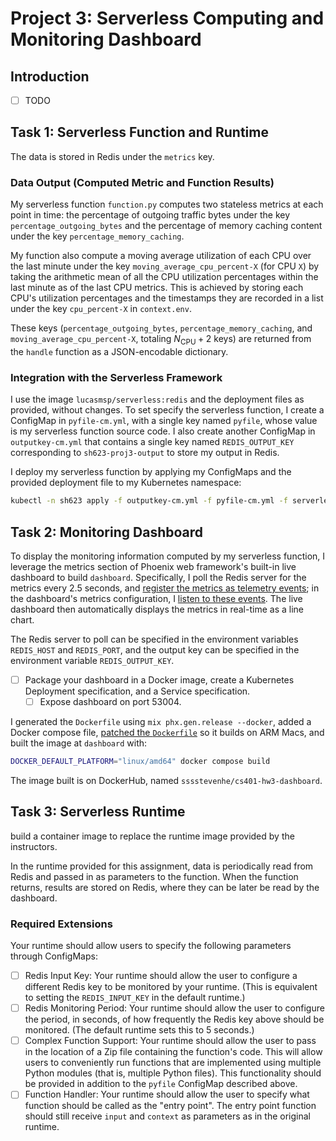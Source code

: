 # Project 3: Serverless Computing and Monitoring Dashboard

## Introduction

- [ ] TODO

## Task 1: Serverless Function and Runtime

The data is stored in Redis under the `metrics` key.

### Data Output (Computed Metric and Function Results)

My serverless function `function.py` computes two stateless metrics at each
point in time:
the percentage of outgoing traffic bytes under the key
`percentage_outgoing_bytes` and the percentage of memory caching content under
the key `percentage_memory_caching`.

My function also compute a moving average utilization of each CPU over the last
minute under the key `moving_average_cpu_percent-X` (for CPU `X`)
by taking the arithmetic mean of all the CPU utilization percentages within the
last minute as of the last CPU metrics.
This is achieved by storing each CPU's utilization percentages and the
timestamps they are recorded in a list under the key `cpu_percent-X` in
`context.env`.

These keys (`percentage_outgoing_bytes`, `percentage_memory_caching`,
and `moving_average_cpu_percent-X`, totaling $N_{\text{CPU}} + 2$ keys)
are returned from the `handle` function as a JSON-encodable dictionary.

### Integration with the Serverless Framework

I use the image `lucasmsp/serverless:redis` and the deployment files as
provided, without changes. To set specify the serverless function,
I create a ConfigMap in `pyfile-cm.yml`, with a single key named `pyfile`,
whose value is my serverless function source code.
I also create another ConfigMap in `outputkey-cm.yml` that contains a single key
named `REDIS_OUTPUT_KEY` corresponding to `sh623-proj3-output` to store my
output in Redis.

I deploy my serverless function by applying my ConfigMaps and the provided
deployment file to my Kubernetes namespace:

```sh
kubectl -n sh623 apply -f outputkey-cm.yml -f pyfile-cm.yml -f serverless-deployment-course.yaml
```

## Task 2: Monitoring Dashboard

To display the monitoring information computed by my serverless function,
I leverage the metrics section of Phoenix web framework's built-in live
dashboard to build `dashboard`. Specifically,
I poll the Redis server for the metrics every 2.5 seconds,
and [register the metrics as telemetry
events](https://hexdocs.pm/phoenix/telemetry.html#telemetry-events);
in the dashboard's metrics configuration,
I [listen to these
events](https://medium.com/@marcdel/adding-custom-metrics-to-a-phoenix-1-5-live-dashboard-1b21a8df5cf1).
The live dashboard then automatically displays the metrics in real-time as a
line chart.

The Redis server to poll can be specified in the environment variables
`REDIS_HOST` and `REDIS_PORT`,
and the output key can be specified in the environment variable
`REDIS_OUTPUT_KEY`.

- [ ] Package your dashboard in a Docker image, create a Kubernetes Deployment specification, and a Service specification.
    - [ ] Expose dashboard on port 53004.

I generated the `Dockerfile` using `mix phx.gen.release --docker`,
added a Docker compose file,
[patched the
`Dockerfile`](https://elixirforum.com/t/mix-deps-get-memory-explosion-when-doing-cross-platform-docker-build/57157/3)
so it builds on ARM Macs, and built the image at `dashboard` with:

```sh
DOCKER_DEFAULT_PLATFORM="linux/amd64" docker compose build
```

The image built is on DockerHub, named `sssstevenhe/cs401-hw3-dashboard`.

## Task 3: Serverless Runtime

build a container image to replace the runtime image provided by the instructors.

In the runtime provided for this assignment, data is periodically read from Redis and passed in as parameters to the function. When the function returns, results are stored on Redis, where they can be later be read by the dashboard.

### Required Extensions

Your runtime should allow users to specify the following parameters through ConfigMaps:

- [ ] Redis Input Key: Your runtime should allow the user to configure a different Redis key to be monitored by your runtime. (This is equivalent to setting the `REDIS_INPUT_KEY` in the default runtime.)
- [ ] Redis Monitoring Period: Your runtime should allow the user to configure the period, in seconds, of how frequently the Redis key above should be monitored. (The default runtime sets this to 5 seconds.)
- [ ] Complex Function Support: Your runtime should allow the user to pass in the location of a Zip file containing the function's code. This will allow users to conveniently run functions that are implemented using multiple Python modules (that is, multiple Python files). This functionality should be provided in addition to the `pyfile` ConfigMap described above.
- [ ] Function Handler: Your runtime should allow the user to specify what function should be called as the "entry point". The entry point function should still receive `input` and `context` as parameters as in the original runtime.

